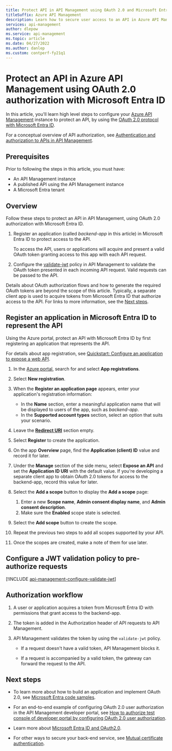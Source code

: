 ```yaml
---
title: Protect API in API Management using OAuth 2.0 and Microsoft Entra ID 
titleSuffix: Azure API Management
description: Learn how to secure user access to an API in Azure API Management with OAuth 2.0 user authorization and Microsoft Entra ID.
services: api-management
author: dlepow
ms.service: api-management
ms.topic: article
ms.date: 04/27/2022
ms.author: danlep
ms.custom: contperf-fy21q1
---
```


# Protect an API in Azure API Management using OAuth 2.0 authorization with Microsoft Entra ID 

In this article, you'll learn high level steps to configure your [Azure API Management](api-management-key-concepts.md) instance to protect an API, by using the [OAuth 2.0 protocol with Microsoft Entra ID](../active-directory/develop/active-directory-v2-protocols.md).

For a conceptual overview of API authorization, see [Authentication and authorization to APIs in API Management](authentication-authorization-overview.md). 

## Prerequisites

Prior to following the steps in this article, you must have:

- An API Management instance
- A published API using the API Management instance
- A Microsoft Entra tenant

## Overview

Follow these steps to protect an API in API Management, using OAuth 2.0 authorization with Microsoft Entra ID.

1. Register an application (called *backend-app* in this article) in Microsoft Entra ID to protect access to the API. 

    To access the API, users or applications will acquire and present a valid OAuth token granting access to this app with each API request.

1. Configure the [validate-jwt](validate-jwt-policy.md) policy in API Management to validate the OAuth token presented in each incoming API request. Valid requests can be passed to the API.

Details about OAuth authorization flows and how to generate the required OAuth tokens are beyond the scope of this article. Typically, a separate client app is used to acquire tokens from Microsoft Entra ID that authorize access to the API. For links to more information, see the [Next steps](#next-steps).

<a name='register-an-application-in-azure-ad-to-represent-the-api'></a>

## Register an application in Microsoft Entra ID to represent the API

Using the Azure portal, protect an API with Microsoft Entra ID by first registering an application that represents the API. 

For details about app registration, see [Quickstart: Configure an application to expose a web API](../active-directory/develop/quickstart-configure-app-expose-web-apis.md).

1. In the [Azure portal](https://portal.azure.com), search for and select **App registrations**.

1. Select **New registration**. 

1. When the **Register an application page** appears, enter your application's registration information:

   - In the **Name** section, enter a meaningful application name that will be displayed to users of the app, such as *backend-app*. 
   - In the **Supported account types** section, select an option that suits your scenario. 

1. Leave the [**Redirect URI**](../active-directory/develop/reply-url.md) section empty.

1. Select **Register** to create the application. 

1. On the app **Overview** page, find the **Application (client) ID** value and record it for later.

1. Under the **Manage** section of the side menu, select **Expose an API** and set the **Application ID URI** with the default value. If you're developing a separate client app to obtain OAuth 2.0 tokens for access to the backend-app, record this value for later.

1. Select the **Add a scope** button to display the **Add a scope** page:
    1. Enter a new **Scope name**, **Admin consent display name**, and **Admin consent description**.
    1. Make sure the **Enabled** scope state is selected.

1. Select the **Add scope** button to create the scope. 

1. Repeat the previous two steps to add all scopes supported by your API.

1. Once the scopes are created, make a note of them for use later. 

## Configure a JWT validation policy to pre-authorize requests

[!INCLUDE [api-management-configure-validate-jwt](../../includes/api-management-configure-validate-jwt.md)]

## Authorization workflow

1. A user or application acquires a token from Microsoft Entra ID with permissions that grant access to the backend-app. 

1. The token is added in the Authorization header of API requests to API Management. 

1. API Management validates the token by using the `validate-jwt` policy. 

    * If a request doesn't have a valid token, API Management blocks it. 

    * If a request is accompanied by a valid token, the gateway can forward the request to the API. 

## Next steps

* To learn more about how to build an application and implement OAuth 2.0, see [Microsoft Entra code samples](../active-directory/develop/sample-v2-code.md).

* For an end-to-end example of configuring OAuth 2.0 user authorization in the API Management developer portal, see [How to authorize test console of developer portal by configuring OAuth 2.0 user authorization](api-management-howto-oauth2.md).

- Learn more about [Microsoft Entra ID and OAuth2.0](../active-directory/develop/authentication-vs-authorization.md).

- For other ways to secure your back-end service, see [Mutual certificate authentication](./api-management-howto-mutual-certificates.md).
